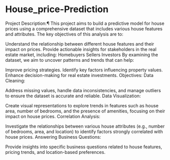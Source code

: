 # House_price-Prediction
Project Description:¶ This project aims to build a predictive model for house prices using a comprehensive dataset that includes various house features and attributes. 
 The key objectives of this analysis are to:

Understand the relationship between different house features and their impact on prices.
Provide actionable insights for stakeholders in the real estate market, including:
Homebuyers
Sellers
Investors
By examining the dataset, we aim to uncover patterns and trends that can help:

Improve pricing strategies.
Identify key factors influencing property values.
Enhance decision-making for real estate investments.
Objectives:
Data Cleaning:

Address missing values, handle data inconsistencies, and manage outliers to ensure the dataset is accurate and reliable.
Data Visualization:

Create visual representations to explore trends in features such as house area, number of bedrooms, and the presence of amenities, focusing on their impact on house prices.
Correlation Analysis:

Investigate the relationships between various house attributes (e.g., number of bedrooms, area, and location) to identify factors strongly correlated with house prices.
Answering Business Questions:

Provide insights into specific business questions related to house features, pricing trends, and location-based preferences.
